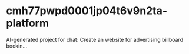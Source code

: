 # cmh77pwpd0001jp04t6v9n2ta-platform
AI-generated project for chat: Create an website for advertising billboard bookin...
